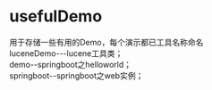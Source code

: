 # usefulDemo<br/>
用于存储一些有用的Demo，每个演示都已工具名称命名<br/>
luceneDemo---lucene工具类；<br/>
demo--springboot之helloworld；<br/>
springboot--springboot之web实例；<br/>

